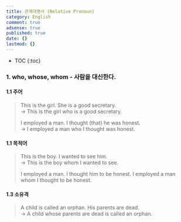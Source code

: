 ```yaml
---
title: 관계대명사 (Relative Pronoun)
category: English
comment: true
adsense: true
published: true
date: {}
lastmod: {}
---
```


* TOC
{:toc}

### 1. who, whose, whom - 사람을 대신한다.

#### 1.1 주어

> This is the girl. She is a good secretary. <br>
> -> This is the girl who is a good secretary.
>
> I employed a man. I thought (that) he was honest. <br>
> -> I employed a man who I thought was honest.

#### 1.1 목적어

> This is the boy. I wanted to see him. <br>
> -> This is the boy whom I wanted to see.
>
> I employed a man. I thought him to be honest.
> I employed a man whom I thought to be honest.

#### 1.3 소유격

> A child is called an orphan. His parents are dead. <br>
-> A child whose parents are dead is called an orphan.

